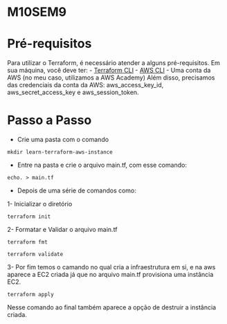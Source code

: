 # M10SEM9

# Pré-requisitos
Para utilizar o Terraform, é necessário atender a alguns pré-requisitos. Em sua máquina, você deve ter:
    - [Terraform CLI](https://developer.hashicorp.com/terraform/tutorials/aws-get-started/install-cli)
    - [AWS CLI](https://docs.aws.amazon.com/cli/latest/userguide/getting-started-install.html)
    - Uma conta da AWS (no meu caso, utilizamos a AWS Academy)
Além disso, precisamos das credenciais da conta da AWS: aws_access_key_id, aws_secret_access_key e aws_session_token. 

# Passo a Passo

- Crie uma pasta com o comando 

```
mkdir learn-terraform-aws-instance
``` 

- Entre na pasta e crie o arquivo main.tf, com esse comando: 

```
echo. > main.tf 
```

- Depois de uma série de comandos como:

1- Inicializar o diretório
```
terraform init
```

2- Formatar e Validar o arquivo main.tf
```
terraform fmt
```

```
terraform validate
```

3- Por fim temos o camando no qual cria a infraestrutura em si, e na aws aparece a EC2 criada já que no arquivo main.tf provisiona uma instância EC2.

```
terraform apply
```
Nesse comando ao final também aparece a opção de destruir a instância criada.
